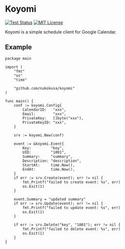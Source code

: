 # Koyomi

[![Test Status](https://github.com/nukokusa/koyomi/workflows/test/badge.svg?branch=master)][actions]
[![MIT License](http://img.shields.io/badge/license-MIT-blue.svg?style=flat-square)][license]

[actions]: https://github.com/nukokusa/koyomi/actions?workflow=test
[license]: https://github.com/nukokusa/koyomi/blob/master/LICENSE

Koyomi is a simple schedule client for Google Calendar.

## Example

```golang
package main

import (
	"fmt"
	"os"
	"time"

	"github.com/nukokusa/koyomi"
)

func main() {
	conf := koyomi.Config{
		CalendarID:   "xxx",
		Email:        "xxx",
		PrivateKey:   []byte("xxx"),
		PrivateKeyID: "xxx",
	}

	srv := koyomi.New(conf)

	event := &koyomi.Event{
		Key:         "key",
		UID:         "1001",
		Summary:     "summary",
		Description: "description",
		StartAt:     time.Now(),
		EndAt:       time.Now(),
	}
	if err := srv.Create(event); err != nil {
		fmt.Printf("failed to create event: %s", err)
		os.Exit(1)
	}

	event.Summary = "updated summary"
	if err := srv.Update(event); err != nil {
		fmt.Printf("failed to update event: %s", err)
		os.Exit(1)
	}

	if err := srv.Delete("key", "1001"); err != nil {
		fmt.Printf("failed to delete event: %s", err)
		os.Exit(1)
	}
}
```
